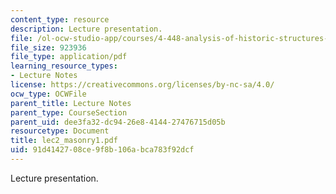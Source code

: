 ```yaml
---
content_type: resource
description: Lecture presentation.
file: /ol-ocw-studio-app/courses/4-448-analysis-of-historic-structures-fall-2004/91d4142708ce9f8b106abca783f92dcf_lec2_masonry1.pdf
file_size: 923936
file_type: application/pdf
learning_resource_types:
- Lecture Notes
license: https://creativecommons.org/licenses/by-nc-sa/4.0/
ocw_type: OCWFile
parent_title: Lecture Notes
parent_type: CourseSection
parent_uid: dee3fa32-dc94-26e8-4144-27476715d05b
resourcetype: Document
title: lec2_masonry1.pdf
uid: 91d41427-08ce-9f8b-106a-bca783f92dcf
---
```

Lecture presentation.